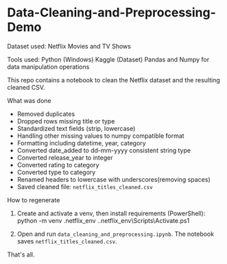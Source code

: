 # Data-Cleaning-and-Preprocessing-Demo

Dataset used: Netflix Movies and TV Shows

Tools used:
Python (Windows)
Kaggle (Dataset)
Pandas and Numpy for data manipulation operations

This repo contains a notebook to clean the Netflix dataset and the resulting cleaned CSV.

What was done
- Removed duplicates
- Dropped rows missing title or type
- Standardized text fields (strip, lowercase)
- Handling other missing values to numpy compatible format
- Formatting including datetime, year, category
- Converted date_added to dd-mm-yyyy consistent string type 
- Converted release_year to integer
- Converted rating to category
- Converted type to category
- Renamed headers to lowercase with underscores(removing spaces)
- Saved cleaned file: `netflix_titles_cleaned.csv`

How to regenerate
1. Create and activate a venv, then install requirements (PowerShell):
    python -m venv .netflix_env
    .\.netflix_env\Scripts\Activate.ps1

2. Open and run `data_cleaning_and_preprocessing.ipynb`. The notebook saves `netflix_titles_cleaned.csv`.

That's all.
